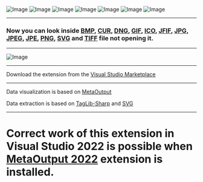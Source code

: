![Image](https://img.shields.io/github/license/viacheslav-lozinskyi/Preview-PICTURE)
![Image](https://img.shields.io/github/issues/viacheslav-lozinskyi/Preview-PICTURE)
![Image](https://img.shields.io/github/stars/viacheslav-lozinskyi/Preview-PICTURE)
![Image](https://img.shields.io/github/languages/code-size/viacheslav-lozinskyi/Preview-PICTURE)
![Image](https://img.shields.io/badge/VS-2019-blueviolet)
![Image](https://img.shields.io/badge/VS-2017-blueviolet)
![Image](https://img.shields.io/badge/VS-2015-blueviolet)

---

### Now you can look inside [BMP](https://en.wikipedia.org/wiki/BMP_file_format), [CUR](https://en.wikipedia.org/wiki/ICO_(file_format)), [DNG](https://en.wikipedia.org/wiki/Digital_Negative), [GIF](https://en.wikipedia.org/wiki/GIF), [ICO](https://en.wikipedia.org/wiki/ICO_(file_format)), [JFIF](https://en.wikipedia.org/wiki/JPEG_File_Interchange_Format), [JPG](https://en.wikipedia.org/wiki/JPEG), [JPEG](https://en.wikipedia.org/wiki/JPEG), [JPE](https://en.wikipedia.org/wiki/JPEG), [PNG](https://en.wikipedia.org/wiki/Portable_Network_Graphics), [SVG](https://en.wikipedia.org/wiki/Scalable_Vector_Graphics) and [TIFF](https://en.wikipedia.org/wiki/TIFF) file not opening it.

---

![Image](https://viacheslav-lozinskyi.github.io/Preview-PICTURE/resource/video/Presentation1.gif)

---

Download the extension from the [Visual Studio Marketplace](https://marketplace.visualstudio.com/items?itemName=ViacheslavLozinskyi.Preview-PICTURE)

---

Data visualization is based on [MetaOutput](https://marketplace.visualstudio.com/items?itemName=ViacheslavLozinskyi.MetaOutput-2019)

Data extraction is based on [TagLib-Sharp](https://github.com/mono/taglib-sharp) and [SVG](https://github.com/svg-net/SVG)

---

# Correct work of this extension in Visual Studio 2022 is possible when [MetaOutput 2022](https://marketplace.visualstudio.com/items?itemName=ViacheslavLozinskyi.MetaOutput-2022) extension is installed.
